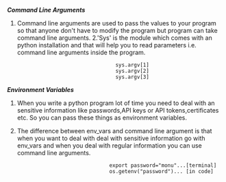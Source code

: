 ***Command Line Arguments***

1. Command line arguments are used to pass the values to your program so that anyone don't have to modify the program but program can take  command line arguments.
2.'Sys' is the module which comes with an python installation and that will help you to read parameters i.e. command line arguments inside the program.

                                       sys.argv[1]
                                       sys.argv[2]
                                       sys.argv[3]

***Environment Variables***
1. When you write a python program lot of time you need to deal with an sensitive information like passwords,API keys or API tokens,certificates etc. So you can pass these things as environment variables.
2. The difference between env_vars and command line argument is that when you want to deal with deal with sensitive information go with env_vars and when you deal with regular information you can use command line arguments.

                                     export password="monu"...[terminal]
                                     os.getenv("password")... [in code]
